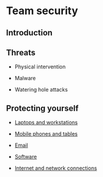 # Team security

## Introduction

## Threats

* Physical intervention

* Malware

* Watering hole attacks

## Protecting yourself

* [Laptops and workstations](Computers.md)

* [Mobile phones and tables](Mobiles.md)

* [Email](Email.md)

* [Software](Software.md)

* [Internet and network connections](Internet.md)


